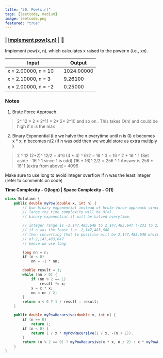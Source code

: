 ```yaml
---
title: "50. Pow(x,n)"
tags: [leetcode, medium]
image: leetcode.png
featured: "true"
---
```


### | [Implement pow(x,n)](https://leetcode.com/problems/powx-n/)  | :orange_book:

Implement pow(x, n), which calculates x raised to the power n (i.e., xn).

Input             | Output |
------------------|--------|
x  = 2.00000, n = 10 &nbsp; &nbsp;  | 1024.00000 
x = 2.10000, n = 3 &nbsp; &nbsp; | 9.26100
x = 2.00000, n = -2 &nbsp; &nbsp; | 0.25000 |

###  Notes  

1. Brute Force Approach
   
> 2^ 12 = 2 * 2^11 = 2* 2* 2^10 and so on.. 
> This takes O(n) and could be high if n is the max 

2. Binary Exponential (i.e we halve the n everytime until n is 0) x becomes x * x, n becomes n/2 (if n was odd then we would store as extra multiply )

> 2 ^ 12 
> (2*2)^ 12/2 = 4^6
> (4 * 4) ^ 6/2 = 16 ^ 3 = 16 ^ 2 * 16 ^ 1 (Set aside - 16 ^ 1 since 1 is odd)
>  (16 * 16)^ 2/2 = 256 ^ 1 
> Answer is 256 * 16^1 (extra from above)= 4096

Make sure to use long to avoid integer overflow if n was the least integer (refer to comments on code)


**Time Complexity - O(logn) |** 
**Space Complexity - O(1)**

```java
class Solution {
    public double myPow(double x, int n) {
        // Use binary exponential instead of brute force approach since if o is super
        // large the time complexity will be O(o).
        // binary exponential it will be halved everytime.

        // integer range is -2,147,483,648 to 2,147,483,647 (-231 to 231– 1).
        // if o was the least i.e -2,147,483,648
        // then converting that to positive will be 2,147,483,648 which is above range
        // of 2,147,483,647
        // hence we use long

        long nn = n;
        if (n < 0)
            nn = -1 * nn;

        double result = 1;
        while (nn > 0) {
            if (nn % 2 == 1)
                result *= x;
            x = x * x;
            nn = nn / 2;
        }
        return n < 0 ? 1 / result : result;
    }

    public double myPowRecursive(double x, int n) {
        if (n == 0)
            return 1;
        if (n < 0) {
            return 1 / x * myPowRecursive(1 / x, -(n + 1));
        }
        return (n % 2 == 0) ? myPowRecursive(x * x, n / 2) : x * myPowRecursive(x * x, n / 2);
    }
}

```